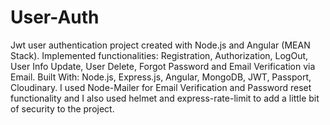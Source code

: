 # User-Auth
Jwt user authentication project created with Node.js and Angular (MEAN Stack). Implemented functionalities: Registration, Authorization, LogOut, User Info Update, User Delete, Forgot Password and Email Verification via Email. Built With: Node.js, Express.js, Angular, MongoDB, JWT, Passport, Cloudinary.
I used Node-Mailer for Email Verification and Password reset functionality and I also used helmet and express-rate-limit to add a little bit of security to the project.
